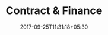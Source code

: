 ---
title: "Contract & Finance"
date: 2017-09-25T11:31:18+05:30
draft: false
layout: contract-qc-for-review
property: "Casa Vagator"
status: "Pending Review"
url: /details/contract/casa-vagator/
slug: "casa-vagator/"

owner: true

hashistory: true

qcstatus:
 editsreview: true

mainmenu:
 details: true
 contract: true

---